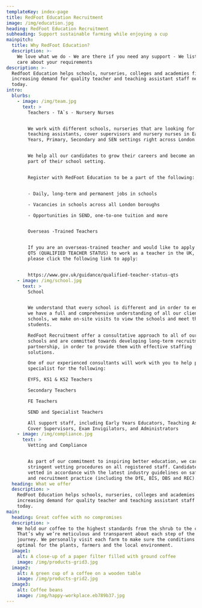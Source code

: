 ```yaml
---
templateKey: index-page
title: RedFoot Education Recruitment
image: /img/education.jpg
heading: RedFoot Education Recruitment
subheading: Support sustainable farming while enjoying a cup
mainpitch:
  title: Why RedFoot Education?
  description: >-
    We love what we do - We are there if you need any support - We listen and
    care about your requirements
description: >-
  Redfoot Education helps schools, nurseries, colleges and academies fill the
  increasing demand for quality teacher and teaching assistant staff needed
  today.
intro:
  blurbs:
    - image: /img/team.jpg
      text: >
        Teachers - TA`s - Nursery Nurses 


        We work with different schools, nurseries that are looking for teachers,
        teaching assistants, cover supervisors and nursery nurses in Early
        Years, Primary, Secondary and SEN settings right across London. 


        We help all our candidates to grow their careers and become an integral
        part of their school setting.


        Register with RedFoot Education to be a part of the following:


        - Daily, long-term and permanent jobs in schools

        - Vacancies in schools across all London boroughs

        - Opportunities in SEND, one-to-one tuition and more


        Overseas -Trained Teachers


        If you are an overseas-trained teacher and would like to apply for a UK
        QTS (QUALIFIED TEACHER STATUS) to work as a teacher in the UK, then
        please click the following link to apply:


        https://www.gov.uk/guidance/qualified-teacher-status-qts
    - image: /img/school.jpg
      text: >
        School


        We understand that every school is different and in order to ensure that
        we have a full and comprehensive understanding of all our client
        schools, we make on-site visits to view the schools and meet the
        students.

        RedFoot Recruitment offer a consultative approach to all of our client
        schools and are committed towards developing long-term recruitment
        partnership, in order to provide them with effective staffing
        solutions. 

        One of our experienced consultants will work with you to help provide a
        specialist for the following:

        EYFS, KS1 & KS2 Teachers

        Secondary Teachers

        FE Teachers

        SEND and Specialist Teachers

        All support staff, including Early Years Educators, Teaching Assistants,
        Cover Supervisors, Exam Invigilators, and Administrators
    - image: /img/compliance.jpg
      text: >
        Vetting and Compliance


        As part of our commitment to inspiring better education, we carry out
        stringent vetting procedures on all registered staff. Candidates are
        vetted in accordance with the latest industry guidelines on safeguarding
        and recruitment practice (including the DfE, BIS, DBS and REC).
  heading: What we offer
  description: >
    RedFoot Education helps schools, nurseries, colleges and academies fill the
    increasing demand for quality teacher and teaching assistant staff needed
    today.
main:
  heading: Great coffee with no compromises
  description: >
    We hold our coffee to the highest standards from the shrub to the cup.
    That’s why we’re meticulous and transparent about each step of the coffee’s
    journey. We personally visit each farm to make sure the conditions are
    optimal for the plants, farmers and the local environment.
  image1:
    alt: A close-up of a paper filter filled with ground coffee
    image: /img/products-grid3.jpg
  image2:
    alt: A green cup of a coffee on a wooden table
    image: /img/products-grid2.jpg
  image3:
    alt: Coffee beans
    image: /img/happy-workplace.eb789b37.jpg
---
```


